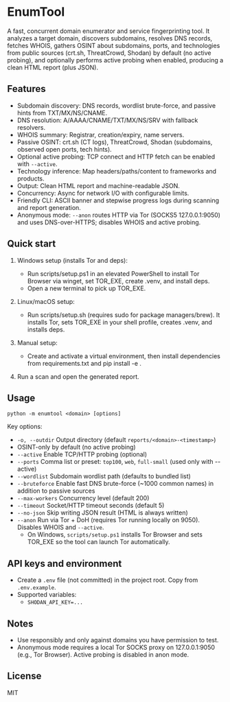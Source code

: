 # EnumTool

A fast, concurrent domain enumerator and service fingerprinting tool. It analyzes a target domain, discovers subdomains, resolves DNS records, fetches WHOIS, gathers OSINT about subdomains, ports, and technologies from public sources (crt.sh, ThreatCrowd, Shodan) by default (no active probing), and optionally performs active probing when enabled, producing a clean HTML report (plus JSON).

## Features

- Subdomain discovery: DNS records, wordlist brute-force, and passive hints from TXT/MX/NS/CNAME.
- DNS resolution: A/AAAA/CNAME/TXT/MX/NS/SRV with fallback resolvers.
- WHOIS summary: Registrar, creation/expiry, name servers.
- Passive OSINT: crt.sh (CT logs), ThreatCrowd, Shodan (subdomains, observed open ports, tech hints).
- Optional active probing: TCP connect and HTTP fetch can be enabled with `--active`.
- Technology inference: Map headers/paths/content to frameworks and products.
- Output: Clean HTML report and machine-readable JSON.
- Concurrency: Async for network I/O with configurable limits.
- Friendly CLI: ASCII banner and stepwise progress logs during scanning and report generation.
 - Anonymous mode: `--anon` routes HTTP via Tor (SOCKS5 127.0.0.1:9050) and uses DNS-over-HTTPS; disables WHOIS and active probing.

## Quick start

1) Windows setup (installs Tor and deps):
	- Run scripts/setup.ps1 in an elevated PowerShell to install Tor Browser via winget, set TOR_EXE, create .venv, and install deps.
	- Open a new terminal to pick up TOR_EXE.

2) Linux/macOS setup:
	- Run scripts/setup.sh (requires sudo for package managers/brew). It installs Tor, sets TOR_EXE in your shell profile, creates .venv, and installs deps.

3) Manual setup:
	- Create and activate a virtual environment, then install dependencies from requirements.txt and pip install -e .

4) Run a scan and open the generated report.

## Usage

```
python -m enumtool <domain> [options]
```

Key options:
- `-o, --outdir` Output directory (default `reports/<domain>-<timestamp>`)
- OSINT-only by default (no active probing)
- `--active` Enable TCP/HTTP probing (optional)
- `--ports` Comma list or preset: `top100`, `web`, `full-small` (used only with --active)
- `--wordlist` Subdomain wordlist path (defaults to bundled list)
- `--bruteforce` Enable fast DNS brute-force (~1000 common names) in addition to passive sources
- `--max-workers` Concurrency level (default 200)
- `--timeout` Socket/HTTP timeout seconds (default 5)
- `--no-json` Skip writing JSON result (HTML is always written)
 - `--anon` Run via Tor + DoH (requires Tor running locally on 9050). Disables WHOIS and `--active`.
	- On Windows, `scripts/setup.ps1` installs Tor Browser and sets TOR_EXE so the tool can launch Tor automatically.

## API keys and environment
- Create a `.env` file (not committed) in the project root. Copy from `.env.example`.
- Supported variables:
	- `SHODAN_API_KEY=...`

## Notes
- Use responsibly and only against domains you have permission to test.
 - Anonymous mode requires a local Tor SOCKS proxy on 127.0.0.1:9050 (e.g., Tor Browser). Active probing is disabled in anon mode.

## License
MIT